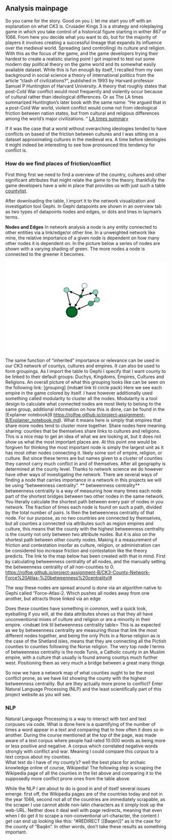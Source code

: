 
Analysis mainpage 
--

So you came for the story. Good on you (: 
let me start you off with an explanation on what CK3 is. 
Crusader Kings 3 is a strategy and roleplaying game in which you take control of a historical figure starting in wither 867 or 1066. From here you decide what you want to do, but for the majority of players it involves creating a successful lineage that expands its influence over the medieval world. Spreading (and controlling) its culture and religion.
With this as the focus of the game, and the game developers trying their hardest to create a realistic staring point I got inspired to test out some modern day political theory on the game world and its somewhat easily available dataset. 
While this is fun enough by itself, I recalled from my own background in social science a theory of international politics from the article “clash of civilizations?”, published in 1993 by Harvard professor Samuel P Huntington of Harvard University. A theory that roughly states that post-Cold War conflict would most frequently and violently occur because of cultural rather than ideological differences.
Or as The LA times summarized Huntington’s later book with the same name: “He argued that in a post-Cold War world, violent conflict would come not from ideological friction between nation states, but from cultural and religious differences among the world’s major civilizations. “ [LA times summary](https://www.latimes.com/archives/la-xpm-2008-dec-28-me-huntington28-story.html) 

If it was the case that a world without overarching ideologies tended to have conflicts on based of the friction between cultures and I was sitting on a dataset approximating cultures in the medieval era. A time before ideologies it might indeed be interesting to see how pronounced this tendency for conflict is. 

### How do we find places of friction/conflict

First thing first we need to find a overview of the country, cultures and other significant attributes that might relate the game to the theory, thankfully the game developers have a wiki in place that provides us with just such a table [countylist](https://ck3.paradoxwikis.com/List_of_counties).

After downloading the table, I import it to the network visualization and investigation tool Gephi.
In Gephi datapoints are shown in an overview tab as two types of datapoints nodes and edges, or dots and lines in layman’s terms.

**Nodes and Edges**
In network analysis a node is any entity connected to other entities via a link/edge/or other line. In a unweighted network like mine, the relative importance of a given node is dependent on how many other nodes it is dependent on.  In the picture below a series of nodes are shown with a varying shading of green. The more nodes a node is connected to the greener it becomes.



<img src="images/actor network.png" alt="hi" class="inline"/>

The same function of “inherited” importance or relevance can be used in our CK3 network of  countys, cultures and empires. It can also be used to form groupings.
As I import the table to Gephi I specify that I want county to be linked to their default groups: Duchys, Kingdoms, Empires, Cultures and Religions. 
An overall picture of what this grouping looks like can be seen on the following link:
[grouping] (indsæt link til circle pack)
Here we see each empire in the game colored by itself. I have however additionally used something called modularity to cluster all the nodes. Modularity is a tool design to calculate what connected nodes are most likely to belong to the same group, additional information on how this is done, can be found in the [Explainer notebook]8 https://rolfoe.github.io/project-assignment-B/Explainer_notebook.md). What it means here is simply that empires that share more nodes tend to cluster more together. Share nodes here meaning sharing: counties that be themselves share links to cultures and religions.
This is a nice map to get an idea of what we are looking at, but it does not show us what the most important places are. At this point one would be forgiven for thinking the most important node is simply the largest unit as it has most other nodes connecting it. likely some sort of empire, religion, or culture.
But since these terms are but names given to a cluster of counties they cannot carry much conflict in and of themselves. After all geography is determined at the county level. 
Thanks to network science we do however have other ways of investigating the network. There are several ways of finding a node that carries importance in a network in this projects we will be using “betweenness centrality”.
** betweenness centrality**
betweenness centrality is a way of measuring how many times each node part of the shortest bridges between two other nodes in the same network. You literally calculate the shortest path between every pair of nodes in you network. The fraction of times each node is found on such a path, divided by the total number of pairs. Is then the betweenness centrality of that node.
For our purpose, as no two countries are connected by themselves, but all counties a connected via attributes such as region empires and culture, this means that the county with the highest betweenness centrality is the county not only between two attribute nodes. But it is also on the shortest path between other county nodes. Making it  a measurement  of friction and contestation insofar as culture, religion, or administration can be considered too increase friction and contestation like the theory predicts. 
The link to the map below has been created with that in mind. First by calculating betweenness centrality of all nodes, and the manually setting the betweenness centrality of all non-counties to 0.
https://rolfoe.github.io/project-assignment-B/CK3-County-Network-Force%20Atlas-%20betweenness%20centrality/#

The way these nodes are spread around is done via an algorithm native to Gephi called “Force-Atlas-2. Which pushes all nodes away from one another, but attracts those linked via an edge

Does these counties have something in common, well a quick look, eyeballing if you will, at the data attributes shows us that they all have unconventional mixes of culture and religion or are a minority in their empire. 
<indsæt link til betweenness centrality table>
This is as expected as we by betweenness centrality are measuring those that link the most different nodes together, and being the only Picts in a Norse religion as is the case of the Shetland isles, means that they are connecting all the Pictish counties to counties following the Norse religion.
The very top node I terms of betweenness centrality is the node Tunis, a Catholic county in an Muslim empire, with a culture that usually is found among countys much further west. Positioning them as very much a bridge between a great many things

So now we have a network map of what counties ought to be the most conflict prone, as we have list showing the county with the highest betweenness centrality.
But are they actually more prone to conflict?
Enter Natural Language Processing (NLP) and the least scientifically part of this project website as you will see.
### NLP
Natural Language Processing is a way to interact with text and text corpuses via code. What is done here is a quantifying of the number of times a word appear in a text and comparing that to how often it does so in another.
During the course mentioned at the top of the page, was made aware of a text corpus where people had rated 10.000 words as being more or less positive and negative. A corpus which correlated negative words strongly with conflict and war. Meaning I could compare this corpus to a text corpus about my counties.  
What text do I have of my county’s? well the best place for archaic knowledge online of course, Wikipedia! 
The following step is scraping the Wikipedia page of all the counties in the list above and comparing it to the supposedly more conflict prone ones from the table above.

While the NLP I am about to do is good in and of itself several issues emerge. first off, the Wikipedia pages are of the countries today and not in the year 1066, second not all of the countries are immediately scrapable, as the scraper I use cannot abide non-latin characters as it simply look up the web-URL. Neither does it deal well with page redirects, meaning that even when I do get it to scrape a non-conventional url-character, the content I get can end up looking like this: “#REDIRECT [[Baqen]]” as is the case for the county of “Baqên”.
In other words, don’t take these results as something important.



